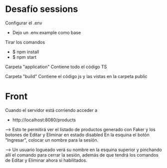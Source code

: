 # Desafío sessions

Configurar el .env
- Dejo un .env.example como base


Tirar los comandos 
- $ npm install
- $ npm start

Carpeta "application" Contiene todo el código TS

Carpeta "build" Contiene el código js y las vistas en la carpeta public

# Front

Cuando el servidor está corriendo acceder a 

- http://localhost:8080/products

--> Esto te permitirá ver el listado de productos generado con Faker y los botones de Editar y Eliminar en estado disabled
En la esquina el botón "Ingresar", colocar un nombre para la sesión. 

--> Un usuario logueado verá su nombre en la esquina superior y pinchando allí el comando para cerrar la sesión, además de que tendrá
los comandos de Editar y Eliminar ahora si habilitados.

